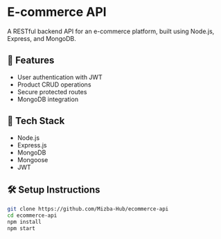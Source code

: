 # E-commerce API

A RESTful backend API for an e-commerce platform, built using Node.js, Express, and MongoDB.

## 🔧 Features

- User authentication with JWT
- Product CRUD operations
- Secure protected routes
- MongoDB integration

## 🚀 Tech Stack

- Node.js
- Express.js
- MongoDB
- Mongoose
- JWT

## 🛠️ Setup Instructions

```bash
git clone https://github.com/Mizba-Hub/ecommerce-api
cd ecommerce-api
npm install
npm start